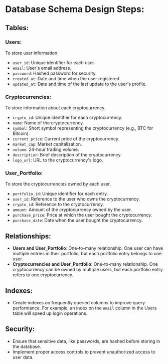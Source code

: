# Database Schema Design Steps:

## Tables:

### Users: 
To store user information.
- `user_id`: Unique identifier for each user.
- `email`: User's email address.
- `password`: Hashed password for security.
- `created_at`: Date and time when the user registered.
- `updated_at`: Date and time of the last update to the user's profile.

### Cryptocurrencies: 
To store information about each cryptocurrency.
- `crypto_id`: Unique identifier for each cryptocurrency.
- `name`: Name of the cryptocurrency.
- `symbol`: Short symbol representing the cryptocurrency (e.g., BTC for Bitcoin).
- `current_price`: Current price of the cryptocurrency.
- `market_cap`: Market capitalization.
- `volume`: 24-hour trading volume.
- `description`: Brief description of the cryptocurrency.
- `logo_url`: URL to the cryptocurrency's logo.

### User_Portfolio: 
To store the cryptocurrencies owned by each user.
- `portfolio_id`: Unique identifier for each entry.
- `user_id`: Reference to the user who owns the cryptocurrency.
- `crypto_id`: Reference to the cryptocurrency.
- `amount`: Amount of the cryptocurrency owned by the user.
- `purchase_price`: Price at which the user bought the cryptocurrency.
- `purchase_date`: Date when the user bought the cryptocurrency.

## Relationships:

- **Users and User_Portfolio**: One-to-many relationship. One user can have multiple entries in their portfolio, but each portfolio entry belongs to one user.
- **Cryptocurrencies and User_Portfolio**: One-to-many relationship. One cryptocurrency can be owned by multiple users, but each portfolio entry refers to one cryptocurrency.

## Indexes:

- Create indexes on frequently queried columns to improve query performance. For example, an index on the `email` column in the Users table will speed up login operations.

## Security:

- Ensure that sensitive data, like passwords, are hashed before storing in the database.
- Implement proper access controls to prevent unauthorized access to user data.


